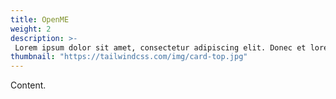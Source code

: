 ```yaml
---
title: OpenME
weight: 2
description: >-
 Lorem ipsum dolor sit amet, consectetur adipiscing elit. Donec et lorem sed quam porta rhoncus. Lorem ipsum dolor sit amet, consectetur adipiscing elit. Donec et lorem sed quam porta rhoncus.
thumbnail: "https://tailwindcss.com/img/card-top.jpg"
---
```


Content.
